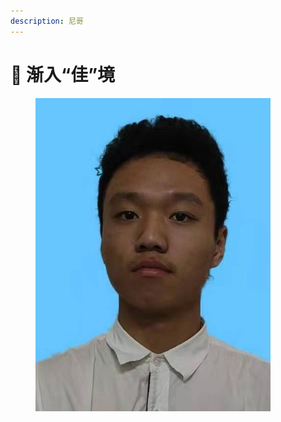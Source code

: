 ```yaml
---
description: 尼哥
---
```


# 🐔 渐入“佳”境

<figure><img src="../.gitbook/assets/叫尼哥.jpg" alt=""><figcaption></figcaption></figure>

